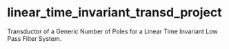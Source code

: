 # linear_time_invariant_transd_project
Transductor of a Generic Number of Poles for a Linear Time Invariant Low Pass Filter System.
